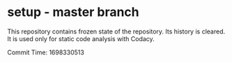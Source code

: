 # setup - master branch

This repository contains frozen state of the repository.
Its history is cleared. It is used only for static code
analysis with Codacy.

Commit Time: 1698330513